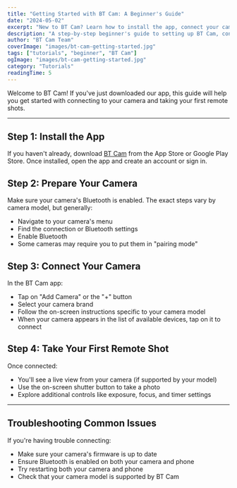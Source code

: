 ```yaml
---
title: "Getting Started with BT Cam: A Beginner's Guide"
date: "2024-05-02"
excerpt: "New to BT Cam? Learn how to install the app, connect your camera, and take your first remote shot in just a few easy steps."
description: "A step-by-step beginner's guide to setting up BT Cam, connecting your camera via Bluetooth, and capturing your first remote photo. Perfect for new users looking for a quick start."
author: "BT Cam Team"
coverImage: "images/bt-cam-getting-started.jpg"
tags: ["tutorials", "beginner", "BT Cam"]
ogImage: "images/bt-cam-getting-started.jpg"
category: "Tutorials"
readingTime: 5
---
```


Welcome to BT Cam! If you've just downloaded our app, this guide will help you get started with connecting to your camera and taking your first remote shots.

---

## Step 1: Install the App

If you haven't already, download [BT Cam](https://www.btcam.app) from the App Store or Google Play Store. Once installed, open the app and create an account or sign in.

## Step 2: Prepare Your Camera

Make sure your camera's Bluetooth is enabled. The exact steps vary by camera model, but generally:

- Navigate to your camera's menu
- Find the connection or Bluetooth settings
- Enable Bluetooth
- Some cameras may require you to put them in "pairing mode"

## Step 3: Connect Your Camera

In the BT Cam app:

- Tap on "Add Camera" or the "+" button
- Select your camera brand
- Follow the on-screen instructions specific to your camera model
- When your camera appears in the list of available devices, tap on it to connect

## Step 4: Take Your First Remote Shot

Once connected:

- You'll see a live view from your camera (if supported by your model)
- Use the on-screen shutter button to take a photo
- Explore additional controls like exposure, focus, and timer settings

---

## Troubleshooting Common Issues

If you're having trouble connecting:

- Make sure your camera's firmware is up to date
- Ensure Bluetooth is enabled on both your camera and phone
- Try restarting both your camera and phone
- Check that your camera model is supported by BT Cam
